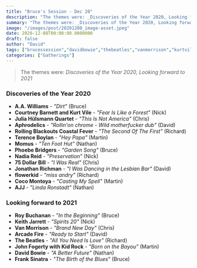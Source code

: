 ```yaml
---
title: "Bruce's Session - Dec 20"
description: "The themes were: _Discoveries of the Year 2020, Looking forward to 2021_"
summary: "The themes were: _Discoveries of the Year 2020, Looking forward to 2021_"
image: "/images/post/20201208_image-asset.jpeg"
date: 2020-12-08T00:00:00.0000000
draft: false
author: "David"
tags: ["brucessession","davidbowie","thebeatles","vanmorrison","kurtvile","nadiareid","jonathanrichman","arcadefire","aawilliams","courtneybarnett","flowerkid","roybuchanan","phoebebridgers","ajj","momus","kidrock","aphrodelics","cocomontoya","johnfogerty","75dollarbill","keithjarrett","franksinatra","terenceboylan","juliahülsmannquartet","rollingblackoutscoastalfever"]
categories: ["Gatherings"]
---
```

> The themes were: _Discoveries of the Year 2020, Looking forward to 2021_
### Discoveries of the Year 2020
- **A.A. Williams** - _"Dirt"_ (Bruce)
- **Courtney Barnett and Kurt Vile** - _"Fear Is Like a Forest"_ (Nick)
- **Julia Hülsmann Quartet** - _"This Is Not America"_ (Chris)
- **Aphrodelics** - _"Rollin'on chrome - Wild motherfucker dub"_ (David)
- **Rolling Blackouts Coastal Fever** - _"The Second Of The First"_ (Richard)
- **Terence Boylan** - _"Hey Papa"_ (Martin)
- **Momus** - _"Ten Foot Hut"_ (Nathan)
- **Phoebe Bridgers** - _"Garden Song"_ (Bruce)
- **Nadia Reid** - _"Preservation"_ (Nick)
- **75 Dollar Bill** - _"I Was Real"_ (Chris)
- **Jonathan Richman** - _"I Was Dancing in the Lesbian Bar"_ (David)
- **flowerkid** - _"miss andry"_ (Richard)
- **Coco Montoya** - _"Casting My Spell"_ (Martin)
- **AJJ** - _"Linda Ronstadt"_ (Nathan)
### Looking forward to 2021
- **Roy Buchanan** - _"In the Beginning"_ (Bruce)
- **Keith Jarrett** - _"Spirits 20"_ (Nick)
- **Van Morrison** - _"Brand New Day"_ (Chris)
- **Arcade Fire** - _"Ready to Start"_ (David)
- **The Beatles** - _"All You Need Is Love"_ (Richard)
- **John Fogerty with Kid Rock** - _"Born on the Bayou"_ (Martin)
- **David Bowie** - _"A Better Future"_ (Nathan)
- **Frank Sinatra** - _"The Birth of the Blues"_ (Bruce)
